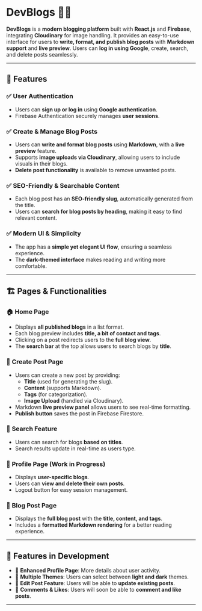 # DevBlogs 📝🚀  

**DevBlogs** is a **modern blogging platform** built with **React.js** and **Firebase**, integrating **Cloudinary** for image handling. It provides an easy-to-use interface for users to **write, format, and publish blog posts** with **Markdown support** and **live preview**. Users can **log in using Google**, create, search, and delete posts seamlessly.  

---

## 📌 Features  

### ✅ **User Authentication**  
- Users can **sign up or log in** using **Google authentication**.  
- Firebase Authentication securely manages **user sessions**.  

### ✅ **Create & Manage Blog Posts**  
- Users can **write and format blog posts** using **Markdown**, with a **live preview** feature.  
- Supports **image uploads via Cloudinary**, allowing users to include visuals in their blogs.  
- **Delete post functionality** is available to remove unwanted posts.  

### ✅ **SEO-Friendly & Searchable Content**  
- Each blog post has an **SEO-friendly slug**, automatically generated from the title.  
- Users can **search for blog posts by heading**, making it easy to find relevant content.  

### ✅ **Modern UI & Simplicity**  
- The app has a **simple yet elegant UI flow**, ensuring a seamless experience.  
- The **dark-themed interface** makes reading and writing more comfortable.  

---

## 🏗️ Pages & Functionalities  

### 🏠 **Home Page**  
- Displays **all published blogs** in a list format.  
- Each blog preview includes **title, a bit of contact and tags**.  
- Clicking on a post redirects users to the **full blog view**.  
- The **search bar** at the top allows users to search blogs by **title**.  

### 📝 **Create Post Page**  
- Users can create a new post by providing:  
  - **Title** (used for generating the slug).  
  - **Content** (supports Markdown).  
  - **Tags** (for categorization).  
  - **Image Upload** (handled via Cloudinary).  
- Markdown **live preview panel** allows users to see real-time formatting.  
- **Publish button** saves the post in Firebase Firestore.  

### 🔎 **Search Feature**  
- Users can search for blogs **based on titles**.  
- Search results update in real-time as users type.  

### 👤 **Profile Page (Work in Progress)**  
- Displays **user-specific blogs**.  
- Users can **view and delete their own posts**.  
- Logout button for easy session management.  

### 📄 **Blog Post Page**  
- Displays the **full blog post** with the **title, content, and tags**.  
- Includes a **formatted Markdown rendering** for a better reading experience.    

---

## 🚧 Features in Development  

- 🔹 **Enhanced Profile Page**: More details about user activity.  
- 🔹 **Multiple Themes**: Users can select between **light and dark** themes.  
- 🔹 **Edit Post Feature**: Users will be able to **update existing posts**.  
- 🔹 **Comments & Likes**: Users will soon be able to **comment and like posts**.  

---
